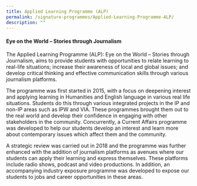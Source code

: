 ```yaml
---
title: Applied Learning Programme (ALP)
permalink: /signature-programmes/Applied-Learning-Programme-ALP/
description: ""
---
```

#### Eye on the World – Stories through Journalism


The Applied Learning Programme (ALP): Eye on the World – Stories through Journalism, aims to provide students with opportunities to relate learning to real-life situations; increase their awareness of local and global issues; and develop critical thinking and effective communication skills through various journalism platforms.

  

The programme was first started in 2015, with a focus on deepening interest and applying learning in Humanities and English language in various real life situations. Students do this through various integrated projects in the IP and non-IP areas such as IPW and VIA. These programmes brought them out to the real world and develop their confidence in engaging with other stakeholders in the community. Concurrently, a Current Affairs programme was developed to help our students develop an interest and learn more about contemporary issues which affect them and the community. 

  

A strategic review was carried out in 2018 and the programme was further enhanced with the addition of journalism platforms as avenues where our students can apply their learning and express themselves. These platforms include radio shows, podcast and video productions. In addition, an accompanying industry exposure programme was developed to expose our students to jobs and career opportunities in these areas.